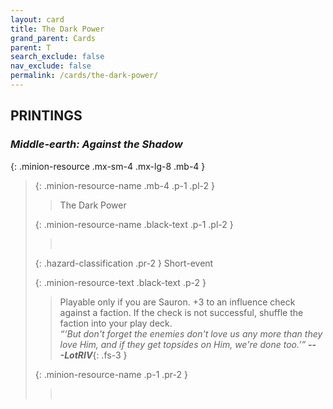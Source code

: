 ```yaml
---
layout: card
title: The Dark Power
grand_parent: Cards
parent: T
search_exclude: false
nav_exclude: false
permalink: /cards/the-dark-power/
---
```


## PRINTINGS


### _Middle-earth: Against the Shadow_

{: .minion-resource .mx-sm-4 .mx-lg-8 .mb-4 }
> {: .minion-resource-name .mb-4 .p-1 .pl-2 }
> > <div class="hazard-mp"></div>
> > <div class="card-name">The Dark Power</div>
>
> {: .minion-resource-name .black-text .p-1 .pl-2 }
> > &nbsp;
>
> {: .hazard-classification .pr-2 }
> Short-event
>
> {: .minion-resource-text .black-text .p-2 }
> > Playable only if you are Sauron. +3 to an influence check against a faction. If the check is not successful, shuffle the faction into your play deck. <br>_“‘But don't forget the enemies don't love us any more than they love Him, and if they get topsides on Him, we're done too.’”_ ***---&#65279;LotRIV***{: .fs-3 } 
> 
> {: .minion-resource-name .p-1 .pr-2 }
> > <div class="card-shield"></div>
> > <div class="card-corruption-white">&nbsp;</div>
